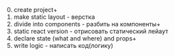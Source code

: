 0. create project+
1. make static layout - верстка
2. divide into components - разбить на компоненты+
3. static react version - отрисовать статический лейаут
4. declare state (what and where) and props+
5. write logic - написать код(логику)
